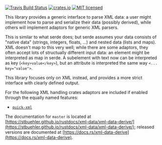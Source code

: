 [![Travis Build Status](https://travis-ci.org/stbuehler/rust-xml-data.svg?branch=master)](https://travis-ci.org/stbuehler/rust-xml-data)
[![crates.io](https://img.shields.io/crates/v/xml-data-derive.svg)](https://crates.io/crates/xml-data-derive)
[![MIT licensed](https://img.shields.io/badge/license-MIT-blue.svg)](./LICENSE)

This library provides a generic interface to parse XML data: a user might implement how to parse and serialize their data (possibly derived), while others will implement adaptors for generic XML parsers.

This is similar to what serde does; but serde assumes your data consists of "native data" (strings, integers, floats, ...) and nested data (lists and maps).  XML doesn't map to this very well; while there are some adaptors, they often accept lots of structually different input data: an element might be interpreted as map in serde. A subelement with text now can be interpreted as key (`<key>value</key>`), but an attribute is interpreted the same way `<... key="value">`.

This library focuses only on XML instead, and provides a more strict interface with clearly defined output.

For the following XML handling crates adaptors are included if enabled through the equally named features:
- [`quick-xml`](https://crates.io/crates/quick-xml)

The documentation for `master` is located at [https://stbuehler.github.io/rustdocs/xml-data/xml-data-derive/](https://stbuehler.github.io/rustdocs/xml-data/xml-data-derive/); released versions are documented at [https://docs.rs/xml-data-derive](https://docs.rs/xml-data-derive).
